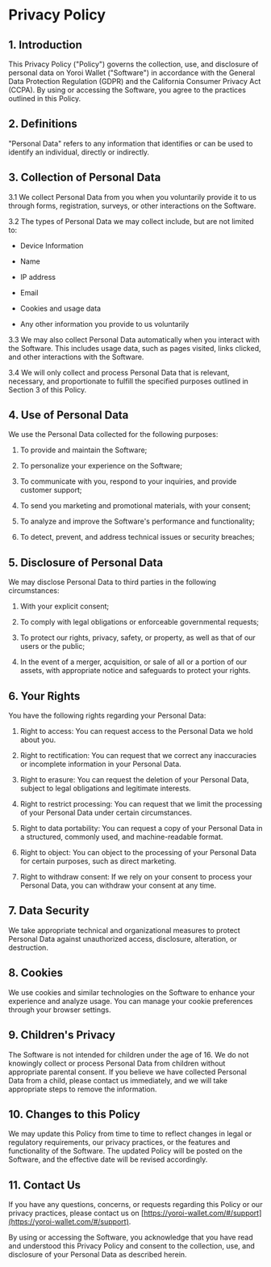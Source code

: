 # Privacy Policy

## 1. Introduction

This Privacy Policy (&quot;Policy&quot;) governs the collection, use, and disclosure of personal data on Yoroi Wallet (&quot;Software&quot;) in accordance with the General Data Protection Regulation (GDPR) and the California Consumer Privacy Act (CCPA). By using or accessing the Software, you agree to the practices outlined in this Policy.

## 2. Definitions

&quot;Personal Data&quot; refers to any information that identifies or can be used to identify an individual, directly or indirectly.

## 3. Collection of Personal Data

3.1 We collect Personal Data from you when you voluntarily provide it to us through forms, registration, surveys, or other interactions on the Software.

3.2 The types of Personal Data we may collect include, but are not limited to:

* Device Information

* Name

* IP address

* Email

* Cookies and usage data

* Any other information you provide to us voluntarily

3.3 We may also collect Personal Data automatically when you interact with the Software. This includes usage data, such as pages visited, links clicked, and other interactions with the Software.

3.4 We will only collect and process Personal Data that is relevant, necessary, and proportionate to fulfill the specified purposes outlined in Section 3 of this Policy.

## 4. Use of Personal Data

We use the Personal Data collected for the following purposes:

1. To provide and maintain the Software;

2. To personalize your experience on the Software;

3. To communicate with you, respond to your inquiries, and provide customer support;

4. To send you marketing and promotional materials, with your consent;

5. To analyze and improve the Software&#39;s performance and functionality;

6. To detect, prevent, and address technical issues or security breaches;

## 5. Disclosure of Personal Data

We may disclose Personal Data to third parties in the following circumstances:

1. With your explicit consent;

2. To comply with legal obligations or enforceable governmental requests;

3. To protect our rights, privacy, safety, or property, as well as that of our users or the public; 

4. In the event of a merger, acquisition, or sale of all or a portion of our assets, with appropriate notice and safeguards to protect your rights.

## 6. Your Rights

You have the following rights regarding your Personal Data:

1. Right to access: You can request access to the Personal Data we hold about you.

2. Right to rectification: You can request that we correct any inaccuracies or incomplete information in your Personal Data.

3. Right to erasure: You can request the deletion of your Personal Data, subject to legal obligations and legitimate interests.

4. Right to restrict processing: You can request that we limit the processing of your Personal Data under certain circumstances.

5. Right to data portability: You can request a copy of your Personal Data in a structured, commonly used, and machine-readable format.

6. Right to object: You can object to the processing of your Personal Data for certain purposes, such as direct marketing.

7. Right to withdraw consent: If we rely on your consent to process your Personal Data, you can withdraw your consent at any time.

## 7. Data Security

We take appropriate technical and organizational measures to protect Personal Data against unauthorized access, disclosure, alteration, or destruction.

## 8. Cookies

We use cookies and similar technologies on the Software to enhance your experience and analyze usage. You can manage your cookie preferences through your browser settings.

## 9. Children&#39;s Privacy

The Software is not intended for children under the age of 16. We do not knowingly collect or process Personal Data from children without appropriate parental consent. If you believe we have collected Personal Data from a child, please contact us immediately, and we will take appropriate steps to remove the information.

## 10. Changes to this Policy

We may update this Policy from time to time to reflect changes in legal or regulatory requirements, our privacy practices, or the features and functionality of the Software. The updated Policy will be posted on the Software, and the effective date will be revised accordingly.

## 11. Contact Us

If you have any questions, concerns, or requests regarding this Policy or our privacy practices, please contact us on [https://yoroi-wallet.com/#/support](https://yoroi-wallet.com/#/support).

By using or accessing the Software, you acknowledge that you have read and understood this Privacy Policy and consent to the collection, use, and disclosure of your Personal Data as described herein.
